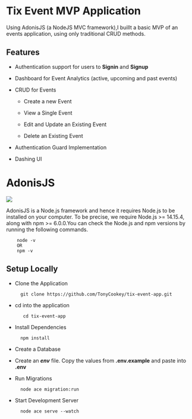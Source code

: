 # Tix Event MVP Application

Using AdonisJS (a NodeJS MVC framework),I buillt a basic MVP of an events
application, using only traditional CRUD methods.


##  Features

- Authentication support for users to **Signin** and **Signup**

- Dashboard for Event Analytics (active, upcoming and past events)

- CRUD for Events

	- Create a new Event

	- View a Single Event

	- Edit and Update an Existing Event

	- Delete an Existing Event

- Authentication Guard Implementation

- Dashing UI


# AdonisJS

![](https://avatars.githubusercontent.com/u/13810373?s=100&v=4)

AdonisJS is a Node.js framework and hence it requires Node.js to be installed on your computer. To be precise, we require Node.js >= 14.15.4, along with npm >= 6.0.0.You can check the Node.js and npm versions by running the following commands.

		node -v
		OR
		npm -v

## Setup Locally

- Clone the Application

		git clone https://github.com/TonyCookey/tix-event-app.git
- cd into the application

		 cd tix-event-app
- Install Dependencies

		npm install
- Create a Database

- Create an ***env*** file. Copy the values from **.env.example** and paste into **.env**

- Run Migrations

		node ace migration:run
- Start Development Server

		node ace serve --watch

